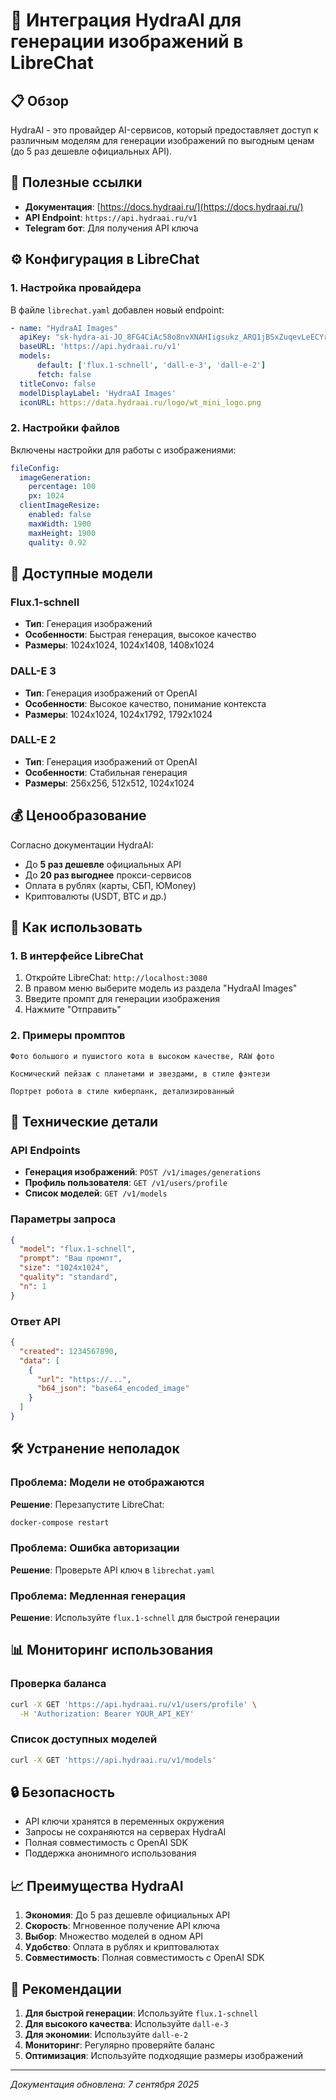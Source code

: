 # 🎨 Интеграция HydraAI для генерации изображений в LibreChat

## 📋 Обзор

HydraAI - это провайдер AI-сервисов, который предоставляет доступ к различным моделям для генерации изображений по выгодным ценам (до 5 раз дешевле официальных API).

## 🔗 Полезные ссылки

- **Документация**: [https://docs.hydraai.ru/](https://docs.hydraai.ru/)
- **API Endpoint**: `https://api.hydraai.ru/v1`
- **Telegram бот**: Для получения API ключа

## ⚙️ Конфигурация в LibreChat

### 1. Настройка провайдера

В файле `librechat.yaml` добавлен новый endpoint:

```yaml
- name: "HydraAI Images"
  apiKey: "sk-hydra-ai-JO_8FG4CiAc58o8nvXNAHIigsukz_ARQ1jBSxZuqevLeECYrx3gSYngpy7XH7JVa"
  baseURL: 'https://api.hydraai.ru/v1'
  models:
      default: ['flux.1-schnell', 'dall-e-3', 'dall-e-2']
      fetch: false
  titleConvo: false
  modelDisplayLabel: 'HydraAI Images'
  iconURL: https://data.hydraai.ru/logo/wt_mini_logo.png
```

### 2. Настройки файлов

Включены настройки для работы с изображениями:

```yaml
fileConfig:
  imageGeneration:
    percentage: 100
    px: 1024
  clientImageResize:
    enabled: false
    maxWidth: 1900
    maxHeight: 1900
    quality: 0.92
```

## 🎯 Доступные модели

### Flux.1-schnell
- **Тип**: Генерация изображений
- **Особенности**: Быстрая генерация, высокое качество
- **Размеры**: 1024x1024, 1024x1408, 1408x1024

### DALL-E 3
- **Тип**: Генерация изображений от OpenAI
- **Особенности**: Высокое качество, понимание контекста
- **Размеры**: 1024x1024, 1024x1792, 1792x1024

### DALL-E 2
- **Тип**: Генерация изображений от OpenAI
- **Особенности**: Стабильная генерация
- **Размеры**: 256x256, 512x512, 1024x1024

## 💰 Ценообразование

Согласно документации HydraAI:
- До **5 раз дешевле** официальных API
- До **20 раз выгоднее** прокси-сервисов
- Оплата в рублях (карты, СБП, ЮMoney)
- Криптовалюты (USDT, BTC и др.)

## 🚀 Как использовать

### 1. В интерфейсе LibreChat

1. Откройте LibreChat: `http://localhost:3080`
2. В правом меню выберите модель из раздела "HydraAI Images"
3. Введите промпт для генерации изображения
4. Нажмите "Отправить"

### 2. Примеры промптов

```
Фото большого и пушистого кота в высоком качестве, RAW фото
```

```
Космический пейзаж с планетами и звездами, в стиле фэнтези
```

```
Портрет робота в стиле киберпанк, детализированный
```

## 🔧 Технические детали

### API Endpoints

- **Генерация изображений**: `POST /v1/images/generations`
- **Профиль пользователя**: `GET /v1/users/profile`
- **Список моделей**: `GET /v1/models`

### Параметры запроса

```json
{
  "model": "flux.1-schnell",
  "prompt": "Ваш промпт",
  "size": "1024x1024",
  "quality": "standard",
  "n": 1
}
```

### Ответ API

```json
{
  "created": 1234567890,
  "data": [
    {
      "url": "https://...",
      "b64_json": "base64_encoded_image"
    }
  ]
}
```

## 🛠️ Устранение неполадок

### Проблема: Модели не отображаются
**Решение**: Перезапустите LibreChat:
```bash
docker-compose restart
```

### Проблема: Ошибка авторизации
**Решение**: Проверьте API ключ в `librechat.yaml`

### Проблема: Медленная генерация
**Решение**: Используйте `flux.1-schnell` для быстрой генерации

## 📊 Мониторинг использования

### Проверка баланса
```bash
curl -X GET 'https://api.hydraai.ru/v1/users/profile' \
  -H 'Authorization: Bearer YOUR_API_KEY'
```

### Список доступных моделей
```bash
curl -X GET 'https://api.hydraai.ru/v1/models'
```

## 🔒 Безопасность

- API ключи хранятся в переменных окружения
- Запросы не сохраняются на серверах HydraAI
- Полная совместимость с OpenAI SDK
- Поддержка анонимного использования

## 📈 Преимущества HydraAI

1. **Экономия**: До 5 раз дешевле официальных API
2. **Скорость**: Мгновенное получение API ключа
3. **Выбор**: Множество моделей в одном API
4. **Удобство**: Оплата в рублях и криптовалютах
5. **Совместимость**: Полная совместимость с OpenAI SDK

## 🎯 Рекомендации

1. **Для быстрой генерации**: Используйте `flux.1-schnell`
2. **Для высокого качества**: Используйте `dall-e-3`
3. **Для экономии**: Используйте `dall-e-2`
4. **Мониторинг**: Регулярно проверяйте баланс
5. **Оптимизация**: Используйте подходящие размеры изображений

---

*Документация обновлена: 7 сентября 2025*
